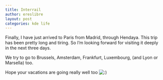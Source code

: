 ```yaml
---
title: Interrail
author: ereslibre
layout: post
categories: kde life
---
```

Finally, I have just arrived to Paris from Madrid, through Hendaya. This trip has been pretty long and tiring. So I’m looking forward for visiting it deeply in the next three days.

We try to go to Brussels, Amsterdam, Frankfurt, Luxembourg, (and Lyon or Marsella) too.

Hope your vacations are going really well too ![:)][1] 

 [1]: http://blog.ereslibre.es/wp-includes/images/smilies/icon_smile.gif
